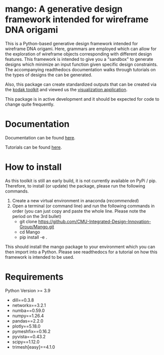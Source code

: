 # mango: A generative design framework intended for wireframe DNA origami
This is a Python-based generative design framework intended for wireframe DNA origami. Here, grammars are employed which can allow for the exploration of wireframe objects corresponding with different design features. This framework is intended to give you a "sandbox" to generate designs which minimize an input function given specific design constraints. The accompanying readthedocs documentation walks through tutorials on the types of designs the can be generated.

Also, this package can create standardized outputs that can be created via the [kodak toolkit](https://github.com/ajvetturini/kodak_toolkit) and viewed us the [visualization application](https://ajvetturini.github.io/kodak/).

This package is in active development and it should be expected for code to change quite frequently. 

# Documentation
Documentation can be found [here](https://mango-documentation.readthedocs.io/en/latest/mango.html).

Tutorials can be found [here](https://mango-documentation.readthedocs.io/en/latest/tutorials.html).

# How to install
As this toolkit is still an early build, it is not currently available on PyPi / pip. Therefore, to install (or update) the package, please run the following commands.
1) Create a new virtual environment in anaconda (_recommended_)  
2) Open a terminal (or command line) and run the following commands in order (you can just copy and paste the whole line. Please note the period on the 3rd bullet)
   - git clone https://github.com/CMU-Integrated-Design-Innovation-Group/Mango.git
   - cd Mango
   - pip install -e .

This should install the mango package to your environment which you can then import into a Python. Please see readthedocs for a tutorial on how this framework is intended to be used.

# Requirements
Python Version >= 3.9
- dill==0.3.8
- networkx==3.2.1
- numba==0.59.0
- numpy==1.26.4
- pandas==2.2.0
- plotly==5.18.0
- pymeshfix==0.16.2
- pyvista==0.43.2
- scipy==1.12.0
- trimesh[easy]==4.1.0
